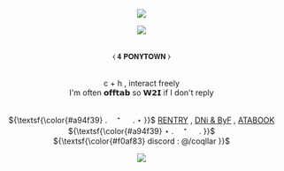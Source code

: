 
　<p align="center">![](https://komarev.com/ghpvc/?username=coqllar&label=⋆&color=f0af83)</p>

<p align="center">
<img src="https://i.postimg.cc/T3sNMFpN/image-2024-05-23-222923658.png">


<p align="center">
   <br>  ⧼    𝟰 𝗣𝗢𝗡𝗬𝗧𝗢𝗪𝗡    ⧽    
<p align="center">
   <br>  c + h , interact freely  
   <br>  I'm often 𝗼𝗳𝗳𝘁𝗮𝗯 so 𝗪𝟮𝗜 if I don't reply

 <p align="center"

   <br>  ${\textsf{\color{#a94f39} . 　⁺ 　 .   ⋆ }}$  [RENTRY](https://rentry.co/coqllar) , [DNi & ByF](https://rentry.co/coqllardnibyf) , [ATABOOK](https://coqllar.atabook.org)  ${\textsf{\color{#a94f39} ⋆   . 　⁺ 　 . }}$ 
   <br> ${\textsf{\color{#f0af83} discord : @/coqllar }}$  

<p align="center">
</p>



<p align="center">
<img src="https://i.postimg.cc/T3sNMFpN/image-2024-05-23-222923658.png">


